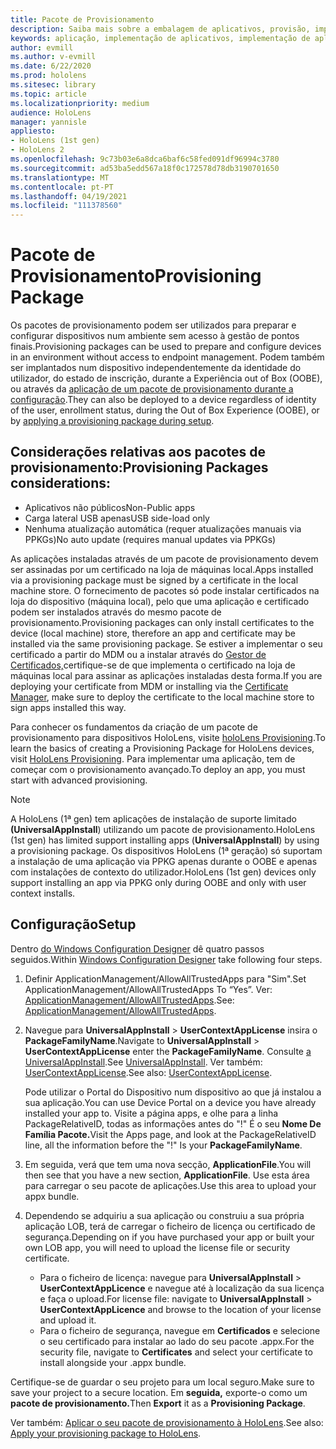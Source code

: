 ```yaml
---
title: Pacote de Provisionamento
description: Saiba mais sobre a embalagem de aplicativos, provisão, implementação e implementação de aplicativos empresariais para dispositivos HoloLens.
keywords: aplicação, implementação de aplicativos, implementação de aplicativos empresariais, provisionamento
author: evmill
ms.author: v-evmill
ms.date: 6/22/2020
ms.prod: hololens
ms.sitesec: library
ms.topic: article
ms.localizationpriority: medium
audience: HoloLens
manager: yannisle
appliesto:
- HoloLens (1st gen)
- HoloLens 2
ms.openlocfilehash: 9c73b03e6a8dca6baf6c58fed091df96994c3780
ms.sourcegitcommit: ad53ba5edd567a18f0c172578d78db3190701650
ms.translationtype: MT
ms.contentlocale: pt-PT
ms.lasthandoff: 04/19/2021
ms.locfileid: "111378560"
---
```

# <a name="provisioning-package"></a><span data-ttu-id="e01ae-104">Pacote de Provisionamento</span><span class="sxs-lookup"><span data-stu-id="e01ae-104">Provisioning Package</span></span>

<span data-ttu-id="e01ae-105">Os pacotes de provisionamento podem ser utilizados para preparar e configurar dispositivos num ambiente sem acesso à gestão de pontos finais.</span><span class="sxs-lookup"><span data-stu-id="e01ae-105">Provisioning packages can be used to prepare and configure devices in an environment without access to endpoint management.</span></span> <span data-ttu-id="e01ae-106">Podem também ser implantados num dispositivo independentemente da identidade do utilizador, do estado de inscrição, durante a Experiência out of Box (OOBE), ou através da [aplicação de um pacote de provisionamento durante a configuração](https://docs.microsoft.com/hololens/hololens-provisioning##apply-a-provisioning-package-to-hololens-during-setup).</span><span class="sxs-lookup"><span data-stu-id="e01ae-106">They can also be deployed to a device regardless of identity of the user, enrollment status, during the Out of Box Experience (OOBE), or by [applying a provisioning package during setup](https://docs.microsoft.com/hololens/hololens-provisioning##apply-a-provisioning-package-to-hololens-during-setup).</span></span>

## <a name="provisioning-packages-considerations"></a><span data-ttu-id="e01ae-107">Considerações relativas aos pacotes de provisionamento:</span><span class="sxs-lookup"><span data-stu-id="e01ae-107">Provisioning Packages considerations:</span></span>

* <span data-ttu-id="e01ae-108">Aplicativos não públicos</span><span class="sxs-lookup"><span data-stu-id="e01ae-108">Non-Public apps</span></span>
* <span data-ttu-id="e01ae-109">Carga lateral USB apenas</span><span class="sxs-lookup"><span data-stu-id="e01ae-109">USB side-load only</span></span>
* <span data-ttu-id="e01ae-110">Nenhuma atualização automática (requer atualizações manuais via PPKGs)</span><span class="sxs-lookup"><span data-stu-id="e01ae-110">No auto update (requires manual updates via PPKGs)</span></span>

<span data-ttu-id="e01ae-111">As aplicações instaladas através de um pacote de provisionamento devem ser assinadas por um certificado na loja de máquinas local.</span><span class="sxs-lookup"><span data-stu-id="e01ae-111">Apps installed via a provisioning package must be signed by a certificate in the local machine store.</span></span> <span data-ttu-id="e01ae-112">O fornecimento de pacotes só pode instalar certificados na loja do dispositivo (máquina local), pelo que uma aplicação e certificado podem ser instalados através do mesmo pacote de provisionamento.</span><span class="sxs-lookup"><span data-stu-id="e01ae-112">Provisioning packages can only install certificates to the device (local machine) store, therefore an app and certificate may be installed via the same provisioning package.</span></span> <span data-ttu-id="e01ae-113">Se estiver a implementar o seu certificado a partir do MDM ou a instalar através do [Gestor de Certificados,](certificate-manager.md)certifique-se de que implementa o certificado na loja de máquinas local para assinar as aplicações instaladas desta forma.</span><span class="sxs-lookup"><span data-stu-id="e01ae-113">If you are deploying your certificate from MDM or installing via the [Certificate Manager](certificate-manager.md), make sure to deploy the certificate to the local machine store to sign apps installed this way.</span></span>

<span data-ttu-id="e01ae-114">Para conhecer os fundamentos da criação de um pacote de provisionamento para dispositivos HoloLens, visite [holoLens Provisioning](https://docs.microsoft.com/hololens/hololens-provisioning).</span><span class="sxs-lookup"><span data-stu-id="e01ae-114">To learn the basics of creating a Provisioning Package for HoloLens devices, visit [HoloLens Provisioning](https://docs.microsoft.com/hololens/hololens-provisioning).</span></span> <span data-ttu-id="e01ae-115">Para implementar uma aplicação, tem de começar com o provisionamento avançado.</span><span class="sxs-lookup"><span data-stu-id="e01ae-115">To deploy an app, you must start with advanced provisioning.</span></span>

> [!NOTE]
> <span data-ttu-id="e01ae-116">A HoloLens (1ª gen) tem aplicações de instalação de suporte limitado **(UniversalAppInstall**) utilizando um pacote de provisionamento.</span><span class="sxs-lookup"><span data-stu-id="e01ae-116">HoloLens (1st gen) has limited support installing apps (**UniversalAppInstall**) by using a provisioning package.</span></span> <span data-ttu-id="e01ae-117">Os dispositivos HoloLens (1ª geração) só suportam a instalação de uma aplicação via PPKG apenas durante o OOBE e apenas com instalações de contexto do utilizador.</span><span class="sxs-lookup"><span data-stu-id="e01ae-117">HoloLens (1st gen) devices only support installing an app via PPKG only during OOBE and only with user context installs.</span></span>

## <a name="setup"></a><span data-ttu-id="e01ae-118">Configuração</span><span class="sxs-lookup"><span data-stu-id="e01ae-118">Setup</span></span>

<span data-ttu-id="e01ae-119">Dentro [do Windows Configuration Designer](https://www.microsoft.com/store/productId/9NBLGGH4TX22) dê quatro passos seguidos.</span><span class="sxs-lookup"><span data-stu-id="e01ae-119">Within [Windows Configuration Designer](https://www.microsoft.com/store/productId/9NBLGGH4TX22) take following four steps.</span></span>

1. <span data-ttu-id="e01ae-120">Definir ApplicationManagement/AllowAllTrustedApps para "Sim".</span><span class="sxs-lookup"><span data-stu-id="e01ae-120">Set ApplicationManagement/AllowAllTrustedApps To “Yes”.</span></span> <span data-ttu-id="e01ae-121">Ver: [ApplicationManagement/AllowAllTrustedApps](https://docs.microsoft.com/windows/client-management/mdm/policy-csp-applicationmanagement#applicationmanagement-allowalltrustedapps).</span><span class="sxs-lookup"><span data-stu-id="e01ae-121">See: [ApplicationManagement/AllowAllTrustedApps](https://docs.microsoft.com/windows/client-management/mdm/policy-csp-applicationmanagement#applicationmanagement-allowalltrustedapps).</span></span>

2. <span data-ttu-id="e01ae-122">Navegue para **UniversalAppInstall**  >  **UserContextAppLicense** insira o **PackageFamilyName**.</span><span class="sxs-lookup"><span data-stu-id="e01ae-122">Navigate to **UniversalAppInstall** > **UserContextAppLicense** enter the **PackageFamilyName**.</span></span> <span data-ttu-id="e01ae-123">Consulte [a UniversalAppInstall](https://docs.microsoft.com/windows/configuration/wcd/wcd-universalappinstall).</span><span class="sxs-lookup"><span data-stu-id="e01ae-123">See [UniversalAppInstall](https://docs.microsoft.com/windows/configuration/wcd/wcd-universalappinstall).</span></span> <span data-ttu-id="e01ae-124">Ver também: [UserContextAppLicense](https://docs.microsoft.com/windows/configuration/wcd/wcd-universalappinstall#usercontextapplicense).</span><span class="sxs-lookup"><span data-stu-id="e01ae-124">See also: [UserContextAppLicense](https://docs.microsoft.com/windows/configuration/wcd/wcd-universalappinstall#usercontextapplicense).</span></span>

   <span data-ttu-id="e01ae-125">Pode utilizar o Portal do Dispositivo num dispositivo ao que já instalou a sua aplicação.</span><span class="sxs-lookup"><span data-stu-id="e01ae-125">You can use Device Portal on a device you have already installed your app to.</span></span> <span data-ttu-id="e01ae-126">Visite a página apps, e olhe para a linha PackageRelativeID, todas as informações antes do "!" É o seu **Nome De Família Pacote.**</span><span class="sxs-lookup"><span data-stu-id="e01ae-126">Visit the Apps page, and look at the PackageRelativeID line, all the information before the "!" Is your **PackageFamilyName**.</span></span>

3. <span data-ttu-id="e01ae-127">Em seguida, verá que tem uma nova secção, **ApplicationFile**.</span><span class="sxs-lookup"><span data-stu-id="e01ae-127">You will then see that you have a new section, **ApplicationFile**.</span></span> <span data-ttu-id="e01ae-128">Use esta área para carregar o seu pacote de aplicações.</span><span class="sxs-lookup"><span data-stu-id="e01ae-128">Use this area to upload your appx bundle.</span></span>

4. <span data-ttu-id="e01ae-129">Dependendo se adquiriu a sua aplicação ou construiu a sua própria aplicação LOB, terá de carregar o ficheiro de licença ou certificado de segurança.</span><span class="sxs-lookup"><span data-stu-id="e01ae-129">Depending on if you have purchased your app or built your own LOB app, you will need to upload the license file or security certificate.</span></span>

    - <span data-ttu-id="e01ae-130">Para o ficheiro de licença: navegue para **UniversalAppInstall**  >  **UserContextAppLicence** e navegue até à localização da sua licença e faça o upload.</span><span class="sxs-lookup"><span data-stu-id="e01ae-130">For license file: navigate to **UniversalAppInstall** > **UserContextAppLicence** and browse to the location of your license and upload it.</span></span>
    - <span data-ttu-id="e01ae-131">Para o ficheiro de segurança, navegue em **Certificados** e selecione o seu certificado para instalar ao lado do seu pacote .appx.</span><span class="sxs-lookup"><span data-stu-id="e01ae-131">For the security file, navigate to **Certificates** and select your certificate to install alongside your .appx bundle.</span></span>

<span data-ttu-id="e01ae-132">Certifique-se de guardar o seu projeto para um local seguro.</span><span class="sxs-lookup"><span data-stu-id="e01ae-132">Make sure to save your project to a secure location.</span></span> <span data-ttu-id="e01ae-133">Em **seguida,** exporte-o como um **pacote de provisionamento.**</span><span class="sxs-lookup"><span data-stu-id="e01ae-133">Then **Export** it as a **Provisioning Package**.</span></span>  

<span data-ttu-id="e01ae-134">Ver também: [Aplicar o seu pacote de provisionamento à HoloLens](https://docs.microsoft.com/hololens/hololens-provisioning#apply-a-provisioning-package-to-hololens-during-setup).</span><span class="sxs-lookup"><span data-stu-id="e01ae-134">See also: [Apply your provisioning package to HoloLens](https://docs.microsoft.com/hololens/hololens-provisioning#apply-a-provisioning-package-to-hololens-during-setup).</span></span>
